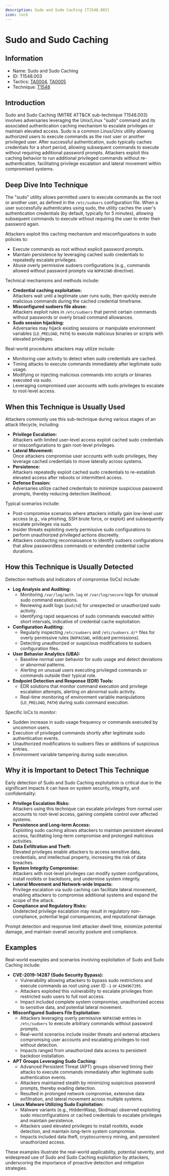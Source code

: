 ```yaml
---
description: Sudo and Sudo Caching [T1548.003]
icon: lock
---
```


# Sudo and Sudo Caching

## Information

* Name: Sudo and Sudo Caching
* ID: T1548.003
* Tactics: [TA0004](../../ta0004/), [TA0005](../)
* Technique: [T1548](./)

## Introduction

Sudo and Sudo Caching (MITRE ATT\&CK sub-technique T1548.003) involves adversaries leveraging the Unix/Linux "sudo" command and its associated authentication caching mechanism to escalate privileges or maintain elevated access. Sudo is a common Linux/Unix utility allowing authorized users to execute commands as the root user or another privileged user. After successful authentication, sudo typically caches credentials for a short period, allowing subsequent commands to execute without requiring additional password prompts. Attackers exploit this caching behavior to run additional privileged commands without re-authentication, facilitating privilege escalation and lateral movement within compromised systems.

## Deep Dive Into Technique

The "sudo" utility allows permitted users to execute commands as the root or another user, as defined in the `/etc/sudoers` configuration file. When a user successfully authenticates using sudo, the utility caches the user's authentication credentials (by default, typically for 5 minutes), allowing subsequent commands to execute without requiring the user to enter their password again.

Attackers exploit this caching mechanism and misconfigurations in sudo policies to:

* Execute commands as root without explicit password prompts.
* Maintain persistence by leveraging cached sudo credentials to repeatedly escalate privileges.
* Abuse overly permissive sudoers configurations (e.g., commands allowed without password prompts via `NOPASSWD` directive).

Technical mechanisms and methods include:

* **Credential caching exploitation:**\
  Attackers wait until a legitimate user runs sudo, then quickly execute malicious commands during the cached credential timeframe.
* **Misconfigured sudoers file abuse:**\
  Attackers exploit rules in `/etc/sudoers` that permit certain commands without passwords or overly broad command allowances.
* **Sudo session hijacking:**\
  Adversaries may hijack existing sessions or manipulate environment variables (`LD_PRELOAD`, `PATH`) to execute malicious binaries or scripts with elevated privileges.

Real-world procedures attackers may utilize include:

* Monitoring user activity to detect when sudo credentials are cached.
* Timing attacks to execute commands immediately after legitimate sudo usage.
* Modifying or injecting malicious commands into scripts or binaries executed via sudo.
* Leveraging compromised user accounts with sudo privileges to escalate to root-level access.

## When this Technique is Usually Used

Attackers commonly use this sub-technique during various stages of an attack lifecycle, including:

* **Privilege Escalation:**\
  Attackers with limited user-level access exploit cached sudo credentials or misconfigurations to gain root-level privileges.
* **Lateral Movement:**\
  Once attackers compromise user accounts with sudo privileges, they leverage cached credentials to move laterally across systems.
* **Persistence:**\
  Attackers repeatedly exploit cached sudo credentials to re-establish elevated access after reboots or intermittent access.
* **Defense Evasion:**\
  Adversaries utilize cached credentials to minimize suspicious password prompts, thereby reducing detection likelihood.

Typical scenarios include:

* Post-compromise scenarios where attackers initially gain low-level user access (e.g., via phishing, SSH brute force, or exploit) and subsequently escalate privileges via sudo.
* Insider threats exploiting overly permissive sudo configurations to perform unauthorized privileged actions discreetly.
* Attackers conducting reconnaissance to identify sudoers configurations that allow passwordless commands or extended credential cache durations.

## How this Technique is Usually Detected

Detection methods and indicators of compromise (IoCs) include:

* **Log Analysis and Auditing:**
  * Monitoring `/var/log/auth.log` or `/var/log/secure` logs for unusual sudo command executions.
  * Reviewing audit logs (`auditd`) for unexpected or unauthorized sudo activity.
  * Identifying rapid sequences of sudo commands executed within short intervals, indicative of credential cache exploitation.
* **Configuration Auditing:**
  * Regularly inspecting `/etc/sudoers` and `/etc/sudoers.d/*` files for overly permissive rules (`NOPASSWD`, wildcard permissions).
  * Detecting unauthorized or suspicious modifications to sudoers configuration files.
* **User Behavior Analytics (UBA):**
  * Baseline normal user behavior for sudo usage and detect deviations or abnormal patterns.
  * Alerting on unusual users executing privileged commands or commands outside their typical role.
* **Endpoint Detection and Response (EDR) Tools:**
  * EDR solutions that monitor command execution and privilege escalation attempts, alerting on abnormal sudo activity.
  * Real-time monitoring of environment variable manipulations (`LD_PRELOAD`, `PATH`) during sudo command execution.

Specific IoCs to monitor:

* Sudden increase in sudo usage frequency or commands executed by uncommon users.
* Execution of privileged commands shortly after legitimate sudo authentication events.
* Unauthorized modifications to sudoers files or additions of suspicious entries.
* Environment variable tampering during sudo execution.

## Why it is Important to Detect This Technique

Early detection of Sudo and Sudo Caching exploitation is critical due to the significant impacts it can have on system security, integrity, and confidentiality:

* **Privilege Escalation Risks:**\
  Attackers using this technique can escalate privileges from normal user accounts to root-level access, gaining complete control over affected systems.
* **Persistence and Long-term Access:**\
  Exploiting sudo caching allows attackers to maintain persistent elevated access, facilitating long-term compromise and prolonged malicious activities.
* **Data Exfiltration and Theft:**\
  Elevated privileges enable attackers to access sensitive data, credentials, and intellectual property, increasing the risk of data breaches.
* **System Integrity Compromise:**\
  Attackers with root-level privileges can modify system configurations, install rootkits or backdoors, and undermine system integrity.
* **Lateral Movement and Network-wide Impacts:**\
  Privilege escalation via sudo caching can facilitate lateral movement, enabling attackers to compromise additional systems and expand the scope of the attack.
* **Compliance and Regulatory Risks:**\
  Undetected privilege escalation may result in regulatory non-compliance, potential legal consequences, and reputational damage.

Prompt detection and response limit attacker dwell time, minimize potential damage, and maintain overall security posture and compliance.

## Examples

Real-world examples and scenarios involving exploitation of Sudo and Sudo Caching include:

* **CVE-2019-14287 (Sudo Security Bypass):**
  * Vulnerability allowing attackers to bypass sudo restrictions and execute commands as root using user ID `-1` or `4294967295`.
  * Attackers exploited this vulnerability to escalate privileges from restricted sudo users to full root access.
  * Impact included complete system compromise, unauthorized access to sensitive data, and potential lateral movement.
* **Misconfigured Sudoers File Exploitation:**
  * Attackers leveraging overly permissive `NOPASSWD` entries in `/etc/sudoers` to execute arbitrary commands without password prompts.
  * Real-world scenarios include insider threats and external attackers compromising user accounts and escalating privileges to root without detection.
  * Impacts ranged from unauthorized data access to persistent backdoor installation.
* **APT Groups Leveraging Sudo Caching:**
  * Advanced Persistent Threat (APT) groups observed timing their attacks to execute commands immediately after legitimate sudo authentication events.
  * Attackers maintained stealth by minimizing suspicious password prompts, thereby evading detection.
  * Resulted in prolonged network compromise, extensive data exfiltration, and lateral movement across multiple systems.
* **Linux Malware Utilizing Sudo Exploitation:**
  * Malware variants (e.g., HiddenWasp, Skidmap) observed exploiting sudo misconfigurations or cached credentials to escalate privileges and maintain persistence.
  * Attackers used elevated privileges to install rootkits, evade detection, and maintain long-term system compromise.
  * Impacts included data theft, cryptocurrency mining, and persistent unauthorized access.

These examples illustrate the real-world applicability, potential severity, and widespread use of Sudo and Sudo Caching exploitation by attackers, underscoring the importance of proactive detection and mitigation strategies.
